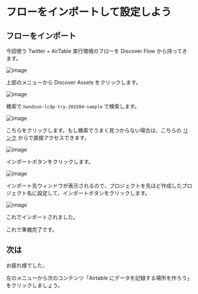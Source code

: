 # フローをインポートして設定しよう

## フローをインポート

今回使う Twitter + AirTable 実行環境のフローを Discover Flow から持ってきます。

![image](https://i.gyazo.com/76a54b2d030f3bf8f63f7bfff033e61d.png)

上部のメニューから Discover Assets をクリックします。

![image](https://i.gyazo.com/bf3378203cf9c8bbd8fa48d8698e82ec.png)

検索で `handson-lcdp-try-202204-sample` で検索します。

![image](https://i.gyazo.com/a5dd09d3172319c27078bf6f8b4a84c7.png)

こちらをクリックします。もし検索でうまく見つからない場合は、こちらの [リンク](https://enebular.com/discover/flow/db0d7cf5-fb99-4a81-a23b-1a32655b22f7) からで直接アクセスできます。

![image](https://i.gyazo.com/783687d0e07e125f4ba13499ef2cd619.png)

インポートボタンをクリックします。

![image](https://i.gyazo.com/1aee078fb95be7e0bfc80678d8221725.png)

インポート先ウィンドウが表示されるので、プロジェクトを先ほど作成したプロジェクト名に設定して、インポートボタンをクリックします。

![image](https://i.gyazo.com/d9b5c55abb6a5dcab2ec5cfa9598949d.png)

これでインポートされました。

これで準備完了です。

## 次は

お疲れ様でした。

左のメニューから次のコンテンツ「Airtable にデータを記録する場所を作ろう」をクリックしましょう。